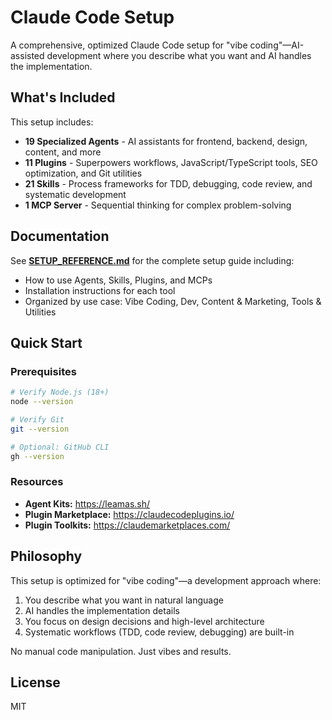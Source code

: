 # Claude Code Setup

A comprehensive, optimized Claude Code setup for "vibe coding"—AI-assisted development where you describe what you want and AI handles the implementation.

## What's Included

This setup includes:
- **19 Specialized Agents** - AI assistants for frontend, backend, design, content, and more
- **11 Plugins** - Superpowers workflows, JavaScript/TypeScript tools, SEO optimization, and Git utilities
- **21 Skills** - Process frameworks for TDD, debugging, code review, and systematic development
- **1 MCP Server** - Sequential thinking for complex problem-solving

## Documentation

See **[SETUP_REFERENCE.md](./SETUP_REFERENCE.md)** for the complete setup guide including:
- How to use Agents, Skills, Plugins, and MCPs
- Installation instructions for each tool
- Organized by use case: Vibe Coding, Dev, Content & Marketing, Tools & Utilities

## Quick Start

### Prerequisites

```bash
# Verify Node.js (18+)
node --version

# Verify Git
git --version

# Optional: GitHub CLI
gh --version
```

### Resources

- **Agent Kits:** https://leamas.sh/
- **Plugin Marketplace:** https://claudecodeplugins.io/
- **Plugin Toolkits:** https://claudemarketplaces.com/

## Philosophy

This setup is optimized for "vibe coding"—a development approach where:
1. You describe what you want in natural language
2. AI handles the implementation details
3. You focus on design decisions and high-level architecture
4. Systematic workflows (TDD, code review, debugging) are built-in

No manual code manipulation. Just vibes and results.

## License

MIT
